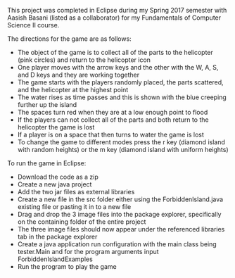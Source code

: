 This project was completed in Eclipse during my Spring 2017 semester with Aasish Basani (listed as a collaborator) for my Fundamentals of Computer Science II course.

The directions for the game are as follows:
- The object of the game is to collect all of the parts to the helicopter (pink circles) and return to the helicopter icon
- One player moves with the arrow keys and the other with the W, A, S, and D keys and they are working together
- The game starts with the players randomly placed, the parts scattered, and the helicopter at the highest point
- The water rises as time passes and this is shown with the blue creeping further up the island
- The spaces turn red when they are at a low enough point to flood
- If the players can not collect all of the parts and both return to the helicopter the game is lost
- If a player is on a space that then turns to water the game is lost
- To change the game to different modes press the r key (diamond island with random heights) or the m key (diamond island with uniform heights)

To run the game in Eclipse:
- Download the code as a zip
- Create a new java project
- Add the two jar files as external libraries
- Create a new file in the src folder either using the ForbiddenIsland.java existing file or pasting it in to a new file
- Drag and drop the 3 image files into the package explorer, specifically on the containing folder of the entire project
- The three image files should now appear under the referenced libraries tab in the package explorer
- Create a java application run configuration with the main class being tester.Main and for the program arguments input ForbiddenIslandExamples
- Run the program to play the game
